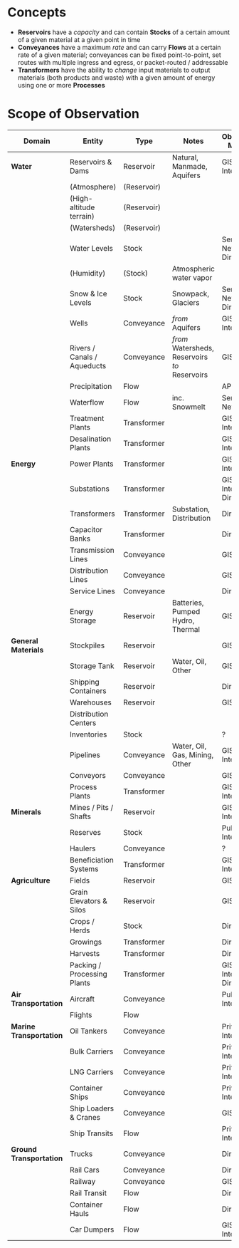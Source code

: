 # Concepts
* **Reservoirs** have a *capacity* and can contain **Stocks** of a certain amount of a given material at a given point in time
* **Conveyances** have a maximum *rate* and can carry **Flows** at a certain rate of a given material; conveyances can be fixed point-to-point, set routes with multiple ingress and egress, or packet-routed / addressable
* **Transformers** have the ability to *change* input materials to output materials (both products and waste) with a given amount of energy using one or more **Processes**

# Scope of Observation
| Domain | Entity | Type | Notes | Observation Methods |
| --- | --- | --- | --- | --- |
| **Water** | Reservoirs & Dams | Reservoir | Natural, Manmade, Aquifers | GIS, Public Internet |
| | (Atmosphere) | (Reservoir) | |
| | (High-altitude terrain) | (Reservoir) | |
| | (Watersheds) | (Reservoir) | |
| | Water Levels | Stock | | Sensor Networks, Direct |
| | (Humidity) | (Stock) | Atmospheric water vapor |
| | Snow & Ice Levels | Stock | Snowpack, Glaciers | Sensor Networks, Direct |
| | Wells | Conveyance | *from* Aquifers | GIS, Public Internet | 
| | Rivers / Canals / Aqueducts | Conveyance | *from* Watersheds, Reservoirs *to* Reservoirs | GIS |
| | Precipitation | Flow | | API |
| | Waterflow | Flow | inc. Snowmelt | Sensor Networks |
| | Treatment Plants | Transformer | | GIS, Public Internet |
| | Desalination Plants | Transformer | | GIS, Public Internet |
| **Energy** | Power Plants | Transformer | | GIS, Public Internet |
| | Substations | Transformer | | GIS, Public Internet, Direct |
| | Transformers | Transformer | Substation, Distribution | Direct |
| | Capacitor Banks | Transformer | | Direct |
| | Transmission Lines | Conveyance | | GIS, Direct |
| | Distribution Lines | Conveyance | | GIS, Direct |
| | Service Lines | Conveyance | | Direct
| | Energy Storage | Reservoir | Batteries, Pumped Hydro, Thermal | GIS, Direct |
| **General Materials** | Stockpiles | Reservoir | | GIS |
| | Storage Tank | Reservoir | Water, Oil, Other | GIS, Direct |
| | Shipping Containers | Reservoir | | Direct |
| | Warehouses | Reservoir | | GIS, Direct |
| | Distribution Centers | | | | |
| | Inventories | Stock | | ? |
| | Pipelines | Conveyance | Water, Oil, Gas, Mining, Other | GIS, Public Internet |
| | Conveyors | Conveyance | | GIS, Direct |
| | Process Plants | Transformer | | GIS, Public Internet |
| **Minerals** | Mines / Pits / Shafts | Reservoir | | GIS, Public Internet |
| | Reserves | Stock | | Public Internet |
| | Haulers | Conveyance | | ? | 
| | Beneficiation Systems | Transformer | | GIS, Public Internet |
| **Agriculture** | Fields | Reservoir | | GIS |
| | Grain Elevators & Silos | Reservoir | | GIS, Direct |
| | Crops / Herds | Stock | | Direct |
| | Growings | Transformer | | Direct |
| | Harvests | Transformer | | Direct |
| | Packing / Processing Plants | Transformer | | GIS, Public Internet, Direct |
| **Air Transportation** | Aircraft | Conveyance | | Public Internet |
| | Flights | Flow | | 
| **Marine Transportation** | Oil Tankers | Conveyance | | Private Internet |
| | Bulk Carriers | Conveyance | | Private Internet |
| | LNG Carriers | Conveyance | | Private Internet |
| | Container Ships | Conveyance | | Private Internet |
| | Ship Loaders & Cranes | Conveyance | | GIS |
| | Ship Transits | Flow | | Private Internet |
| **Ground Transportation** | Trucks | Conveyance | | Direct |
| | Rail Cars | Conveyance | | Direct |
| | Railway | Conveyance | | GIS |
| | Rail Transit | Flow | | Direct |
| | Container Hauls | Flow | | Direct |
| | Car Dumpers | Flow | | GIS, Public Internet |
